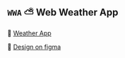 ## ```WWA``` ⛅ Web Weather App
📌 [Weather App](https://mrsekret.github.io/WebWeatherApp/)

📌 [Design on figma](https://www.figma.com/community/file/1270841135856047223)
